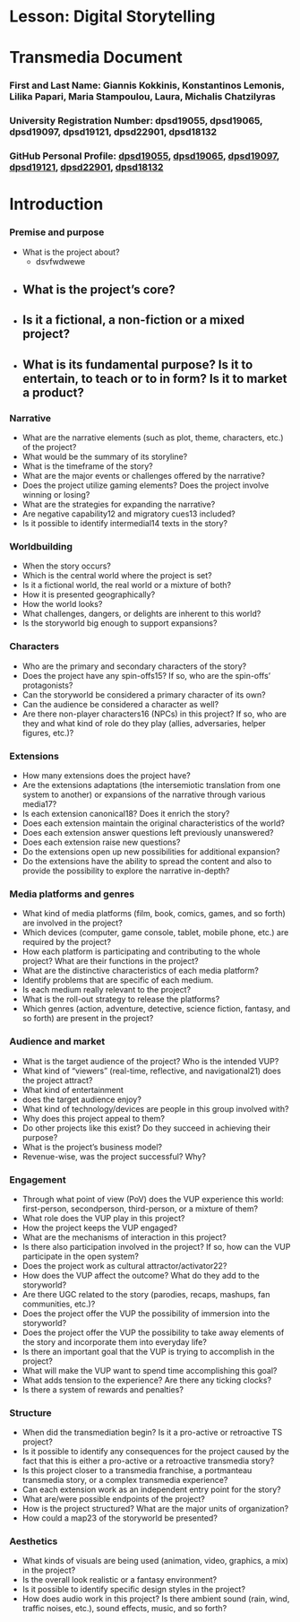 # Lesson: Digital Storytelling
# Transmedia Document

### First and Last Name: Giannis Kokkinis, Konstantinos Lemonis, Lilika Papari, Maria Stampoulou, Laura, Michalis Chatzilyras
### University Registration Number: dpsd19055, dpsd19065, dpsd19097, dpsd19121, dpsd22901, dpsd18132
### GitHub Personal Profile: [dpsd19055](https://github.com/Giannis-Kokkinis), [dpsd19065](https://github.com/Costas-Lemonis), [dpsd19097](https://github.com/dpsd19097), [dpsd19121](https://github.com/mar-stamp), [dpsd22901](https://github.com/LauraCLP), [dpsd18132](https://github.com/Chatzilyras-Michalis)

# Introduction
### Premise and purpose ###
- What is the project about?
  - dsvfwdwewe   
- What is the project’s core?
  - 
- Is it a fictional, a non-fiction or a mixed project?
  -
- What is its fundamental purpose? Is it to entertain, to teach or to in form? Is it to market a product?
  - 
### Narrative ###
- What are the narrative elements (such as plot, theme, characters, etc.) of the project? 
- What would be the summary of its storyline? 
- What is the timeframe of the story?
- What are the major events or challenges offered by the narrative?
- Does the project utilize gaming elements? Does the project involve winning or losing?
- What are the strategies for expanding the narrative?
- Are negative capability12 and migratory cues13 included?
- Is it possible to identify intermedial14 texts in the story?

### Worldbuilding ###
- When the story occurs?
- Which is the central world where the project is set?
- Is it a fictional world, the real world or a mixture of both?
- How it is presented geographically?
- How the world looks?
- What challenges, dangers, or delights are inherent to this world?
- Is the storyworld big enough to support expansions? 

### Characters ###
- Who are the primary and secondary characters of the story?
- Does the project have any spin-offs15? If so, who are the spin-offs’ protagonists?
- Can the storyworld be considered a primary character of its own?
- Can the audience be considered a character as well?
- Are there non-player characters16 (NPCs) in this project? If so, who are they and what kind of role do they play (allies, adversaries, helper figures, etc.)?

### Extensions ###
- How many extensions does the project have?
- Are the extensions adaptations (the intersemiotic translation from one system to another) or expansions of the narrative through various media17?
- Is each extension canonical18? Does it enrich the story?
- Does each extension maintain the original characteristics of the world?
- Does each extension answer questions left previously unanswered?
- Does each extension raise new questions?
- Do the extensions open up new possibilities for additional expansion?
- Do the extensions have the ability to spread the content and also to provide the possibility to explore the narrative in-depth?


### Media platforms and genres ###
- What kind of media platforms (film, book, comics, games, and so forth) are involved in the project?
- Which devices (computer, game console, tablet, mobile phone, etc.) are required by the project?
- How each platform is participating and contributing to the whole project? What are their functions in the project?
- What are the distinctive characteristics of each media platform?
- Identify problems that are specific of each medium.
- Is each medium really relevant to the project?
- What is the roll-out strategy to release the platforms?
- Which genres (action, adventure, detective, science fiction, fantasy, and so forth) are present in the project?

### Audience and market ###
- What is the target audience of the project? Who is the intended VUP?
- What kind of “viewers” (real-time, reflective, and navigational21) does the project attract?
- What kind of entertainment
- does the target audience enjoy?
- What kind of technology/devices are people in this group involved with?
- Why does this project appeal to them?
- Do other projects like this exist? Do they succeed in achieving their purpose?
- What is the project’s business model?
- Revenue-wise, was the project successful? Why?

### Engagement ###
- Through what point of view (PoV) does the VUP experience this world: first-person, secondperson, third-person, or a mixture of them?
- What role does the VUP play in this project?
- How the project keeps the VUP engaged?
- What are the mechanisms of interaction in this project?
- Is there also participation involved in the project? If so, how can the VUP participate in the open system?
- Does the project work as cultural attractor/activator22?
- How does the VUP affect the outcome? What do they add to the storyworld?
- Are there UGC related to the story (parodies, recaps, mashups, fan communities, etc.)?
- Does the project offer the VUP the possibility of immersion into the storyworld?
- Does the project offer the VUP the possibility to take away elements of the story and incorporate them into everyday life?
- Is there an important goal that the VUP is trying to accomplish in the project?
- What will make the VUP want to spend time accomplishing this goal?
- What adds tension to the experience? Are there any ticking clocks?
- Is there a system of rewards and penalties?


### Structure ###
- When did the transmediation begin? Is it a pro-active or retroactive TS project?
- Is it possible to identify any consequences for the project caused by the fact that this is either a pro-active or a retroactive transmedia story?
- Is this project closer to a transmedia franchise, a portmanteau transmedia story, or a complex transmedia experience?
- Can each extension work as an independent entry point for the story?
- What are/were possible endpoints of the project?
- How is the project structured? What are the major units of organization?
- How could a map23 of the storyworld be presented?

### Aesthetics ###
- What kinds of visuals are being used (animation, video, graphics, a mix) in the project?
- Is the overall look realistic or a fantasy environment?
- Is it possible to identify specific design styles in the project?
- How does audio work in this project? Is there ambient sound (rain, wind, traffic noises, etc.), sound effects, music, and so forth?



